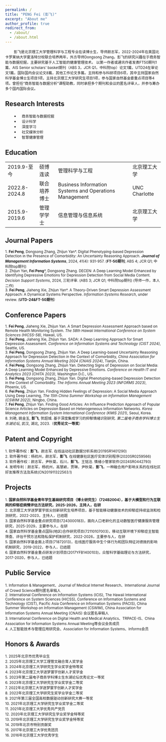 ```yaml
---
permalink: /
title: "PENG Fei (彭飞)"
excerpt: "About me"
author_profile: true
redirect_from: 
  - /about/
  - /about.html
---
```

&emsp;&emsp;<small>彭飞是北京理工大学管理科学与工程专业在读博士生，导师颜志军，2022-2024年在美国北卡罗莱纳大学夏洛特分校联合培养两年，外方导师Dongsong Zhang。彭飞的研究兴趣在于商务智能与数据挖掘，主要研究基于人工智能的健康管理技术。
以第一作者或通讯作者发表FT50期刊1篇、AIS Senior scholars' basket期刊（ABS 3，JCR Q1，中科院top）论文1篇，UTD24在审论文1篇，国际国内会议论文8篇，其他工作论文多篇。主持和参与科研项目6项，其中主持国家自然科学基金博士生项目1项，主持北京理工大学研究生项目1项，参与国家自然基金委重点项目等4项。曾担任“商务智能与数据分析”课程助教，同时承担多个期刊和会议的匿名评审人，并参与筹办多个国内国际会议。</small><br>


Research Interests
------
&emsp;&emsp;• &emsp;<small>商务智能与数据挖掘</small><br>
&emsp;&emsp;• &emsp;<small>设计科学</small><br>
&emsp;&emsp;• &emsp;<small>深度学习</small><br>
&emsp;&emsp;• &emsp;<small>社交媒体分析</small><br>
&emsp;&emsp;• &emsp;<small>智慧健康管理</small><br>

Education
------
<table style="border: none;">
  <tr><td style="border: none;">2019.9-至今</td><td style="border: none;">硕博连读</td><td style="border: none;">管理科学与工程</td><td style="border: none;">北京理工大学</td></tr>
  <tr><td style="border: none;">2022.8-2024.8</td><td style="border: none;">联合培养博士</td><td style="border: none;">Business Information Systems and Operations Management</td><td style="border: none;">UNC Charlotte</td></tr>
  <tr><td style="border: none;">2015.9-2019.6</td><td style="border: none;">管理学学士</td><td style="border: none;">信息管理与信息系统</td><td style="border: none;">北京理工大学</td></tr>
</table>

Journal Papers
------
<small>1. **Fei Peng**, Dongsong Zhang, Zhijun Yan*. Digital Phenotyping-based Depression Detection in the Presence of Comorbidity: An Uncertainty Reasoning Approach. _**Journal of Management Information Systems**_, 2024, 41(4): 931-957. (**FT-50期刊**; ABS 4; JCR Q1; 中科院top期刊)</small><br>
<small>2. Zhijun Yan, **Fei Peng***, Dongsong Zhang. DECEN: A Deep Learning Model Enhanced by Identifying Depressive Emotions for Depression Detection from Social Media Content. _Decision Support Systems_, 2024, 三轮评审. (ABS 3; JCR Q1; 中科院top期刊) (导师一作，本人二作)</small><br>
<small>3. **Fei Peng**, Jiaheng Xie, Zhijun Yan*. A Theory-Driven Smart Depression Assessment Approach: A Dynamical Systems Perspective. _Information Systems Research_, under review. (**UTD-24&FT-50期刊**）</small><br>

Conference Papers
------
<small>1. **Fei Peng**, Jiaheng Xie, Zhijun Yan. A Smart Depression Assessment Approach based on Remote Health Monitoring System. *The 58th Hawaii International Conference on System Sciences (HICSS-58)*, Hawaii, US.</small><br>
<small>2. **Fei Peng**, Jiaheng Xie, Zhijun Yan. SADA: A Deep Learning Approach for Smart Depression Assessment. *Conference on Information Systems and Technology (CIST 2024)*, Seattle, US.</small><br>
<small>3. **Fei Peng**, Dongsong Zhang, Zhijun Yan. A Deep Learning-based Uncertainty Reasoning Approach for Depression Detection in the Context of Comorbidity, *China Association for Information Systems Annual Meeting 2024 (CNAIS 2024)*, Tianjin, China.</small><br>
<small>4. **Fei Peng**, Dongsong Zhang, Zhijun Yan. Detecting Signs of Depression on Social Media: A Deep Learning Model Enhanced by Depressive Emotions. *Conference on Health IT and Analytics 2023 (CHITA 2023)*, Washington D.C., US.</small><br>
<small>5. **Fei Peng**, Dongsong Zhang, Zhijun Yan. Digital Phenotyping-based Depression Detection in the Context of Comorbidity. *The Informs Annual Meeting 2023 (INFORMS 2023)*, Phoenix, US.</small><br>
<small>6. **Fei Peng**, Zhijun Yan. Finding Hidden Feelings of Depression: A Social Media Approach Using Deep Learning, *The 15th China Summer Workshop on Information Management (CSWIM 2022)*, Ningbo, China.</small><br>
<small>7. **Fei Peng**, Zhijun Yan. Finding Good Articles: An Influence Prediction Approach of Popular Science Articles on Depression Based on Heterogeneous Information Networks. *Korea Management Information System International Conference (KMIS 2021)*, Seoul, Korea.</small><br>
<small>8. 刘艳, 姚金玉, **彭飞**, 贺超城. 基于深度集成学习的抑郁情绪识别研究. *第二届电子商务学科博士生东湖论坛*, 武汉, 湖北, 2023.（**优秀论文一等奖**）</small><br>

Patent and Copyright
------
<small>1. 软件著作权：**彭飞**，颜志军. 在线运动社区数据分析系统(2019SR1401290)</small><br>
<small>2. 软件著作权：杨杭州，颜志军，**彭飞**. 在线健康社区医疗实体识别程序(2020SR0259566)</small><br>
<small>3. 软件著作权：颜志军，尹秋菊，石川，**彭飞**，王铭洽. 情绪小管家软件(2024SR0442793)</small><br>
<small>4. 发明专利：颜志军，杨杭州，高慧颖，贾琳，尹秋菊，**彭飞**，一种融合用户影响关系的在线社区好友推荐方法及系统(CN201911322563.1)</small>

Projects
------
<small>1. **国家自然科学基金青年学生基础研究项目（博士研究生）（724B2004），基于大模型和行为互联网的抑郁症病情评估方法研究，2025-2026，主持人，在研**</small><br>
<small>2. 北京理工大学逐梦寰宇拔尖创新研究生培养项目，基于智能移动健康技术的抑郁症持续监测和检测研究，2022-2023，主持人，已结题</small><br>
<small>3. 国家自然科学基金重点研究项目(7243000183)，面向人口老龄化的主动数智医疗健康服务管理研究，2025-2029，主要参与人，在研</small><br>
<small>4. 国家自然科学基金重点国际(地区)合作研究项目(72110107003)，移动互联环境下抑郁症主智能筛查、评估干预方法和隐私保护机制研究，2022-2026，主要参与人，在研</small><br>
<small>5. 国家自然科学基金面上项目(71872013)，在线医疗服务中生个体行为和团队特征对绩效的影响机制研究，2019-2022，参与人，已结题</small><br>
<small>6. 国家自然科学基金重点研发计划项目(2017YFB1400103)，众智科学基础理论与方法研究，2017-2020，参与人，已结题</small>

Public Service
------
<small>1. Information & Management、Journal of Medical Internet Research、International Journal of Crowd Science期刊匿名审稿人</small><br>
<small>2. International Conference on Information Systems (ICIS), The Hawaii International Conference on System Sciences (HICSS), Conference on Information Systems and Technology (CIST), Pacific Asia Conference on Information Systems (PACIS), China Summer Workshop on Information Management (CSWIM), China Association for Information Systems Annual Meeting (CNAIS) 会议匿名审稿人</small><br>
<small>3. International Conference on Digital Health and Medical Analytics、TRPACE-IS、China Association for Information Systems Annual Meeting等会议会务成员</small><br>
<small>4. 人工智能技术与管理应用研究会、Association for Information Systems、Informs会员</small>

Honors & Awards
------
<small>1. 2025年北京市优秀毕业生</small><br>
<small>2. 2025年北京理工大学工理管文融合育人奖学金</small><br>
<small>3. 2024年北京理工大学研究生学业奖学金特等奖</small><br>
<small>4. 2023年北京理工大学逐梦寰宇创新人才奖学金</small><br>
<small>5. 2023年第二届电子商务学科博士生东湖论坛优秀论文一等奖</small><br>
<small>6. 2023年北京理工大学研究生学业奖学金二等奖</small><br>
<small>7. 2022年北京理工大学逐梦寰宇创新人才奖学金</small><br>
<small>8. 2022年北京理工大学研究生奖学业学金二等奖</small><br>
<small>9. 2021年第三届全国高校数据驱动创新研究大赛一等奖</small><br>
<small>10. 2021年北京理工大学研究生学业奖学金二等奖</small><br>
<small>11. 2021年北京理工大学优秀共产党员</small><br>
<small>12. 2020年北京理工大学研究生学业奖学金特等奖</small><br>
<small>13. 2019年北京理工大学研究生学业奖学金特等奖</small><br>
<small>14. 2019年北京市特别贡献奖</small><br>
<small>15. 2017年北京理工大学优秀团员</small><br>
<small>16. 2016年北京理工大学优秀学生</small>

